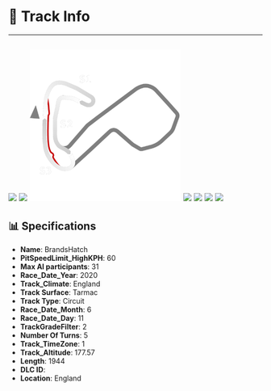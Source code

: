 # 🏁 Track Info

---
![](image_1.jpg)
![](image_2.jpg)
![](image_3.jpg)
![](image_4.jpg)
![](image_5.jpg)
![](image_6.jpg)
![](image_7.jpg)
---

## 📊 Specifications

- **Name**: BrandsHatch
- **PitSpeedLimit_HighKPH**: 60
- **Max AI participants**: 31
- **Race_Date_Year**: 2020
- **Track_Climate**: England
- **Track Surface**: Tarmac
- **Track Type**: Circuit
- **Race_Date_Month**: 6
- **Race_Date_Day**: 11
- **TrackGradeFilter**: 2
- **Number Of Turns**: 5
- **Track_TimeZone**: 1
- **Track_Altitude**: 177.57
- **Length**: 1944
- **DLC ID**: 
- **Location**: England
